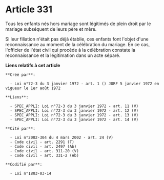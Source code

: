 # Article 331

Tous les enfants nés hors mariage sont légitimés de plein droit par le mariage subséquent de leurs père et mère.

Si leur filiation n'était pas déjà établie, ces enfants font l'objet d'une reconnaissance au moment de la célébration du
mariage. En ce cas, l'officier de l'état civil qui procède à la célébration constate la reconnaissance et la légitimation
dans un acte séparé.

**Liens relatifs à cet article**

	**Créé par**:

	  - Loi n°72-3 du 3 janvier 1972 - art. 1 () JORF 5 janvier 1972 en vigueur le 1er août 1972

	**Liens**:

	  - SPEC_APPLI: Loi n°72-3 du 3 janvier 1972 - art. 11 (V)
	  - SPEC_APPLI: Loi n°72-3 du 3 janvier 1972 - art. 12 (V)
	  - SPEC_APPLI: Loi n°72-3 du 3 janvier 1972 - art. 13 (V)
	  - SPEC_APPLI: Loi n°72-3 du 3 janvier 1972 - art. 14 (V)

	**Cité par**:

	  - Loi n°2002-304 du 4 mars 2002 - art. 24 (V)
	  - Code civil - art. 2291 (T)
	  - Code civil - art. 2497 (Ab)
	  - Code civil - art. 311-20 (V)
	  - Code civil - art. 331-2 (Ab)

	**Codifié par**:

	  - Loi n°1803-03-14
